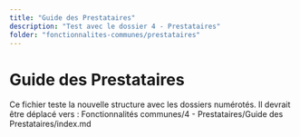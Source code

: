 ```yaml
---
title: "Guide des Prestataires"
description: "Test avec le dossier 4 - Prestataires"
folder: "fonctionnalites-communes/prestataires"
---
```


# Guide des Prestataires

Ce fichier teste la nouvelle structure avec les dossiers numérotés.
Il devrait être déplacé vers : Fonctionnalités communes/4 - Prestataires/Guide des Prestataires/index.md
